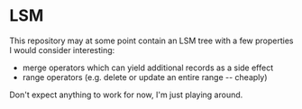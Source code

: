 # LSM

This repository may at some point contain an LSM tree with a few properties I would consider interesting:
- merge operators which can yield additional records as a side effect
- range operators (e.g. delete or update an entire range -- cheaply)

Don't expect anything to work for now, I'm just playing around.
